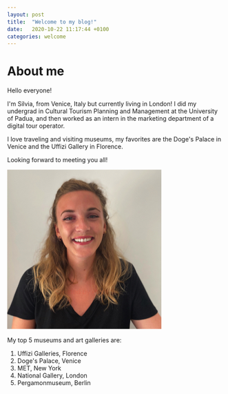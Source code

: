 ```yaml
---
layout: post
title:  "Welcome to my blog!"
date:   2020-10-22 11:17:44 +0100
categories: welcome
---
```

# About me 

Hello everyone!

I'm Silvia, from Venice, Italy but currently living in London! I did my undergrad in Cultural Tourism Planning and Management at the University of Padua, and then worked as an intern in the marketing department of a digital tour operator. 
        
I love traveling and visiting museums, my favorites are the Doge's Palace in Venice and the Uffizi Gallery in Florence. 
        
Looking forward to meeting you all! 
  

![My picture](/media/picsilvia.jpg "My picture")

My top 5 museums and art galleries are:

1. Uffizi Galleries, Florence
2. Doge's Palace, Venice
3. MET, New York
4. National Gallery, London
5. Pergamonmuseum, Berlin
